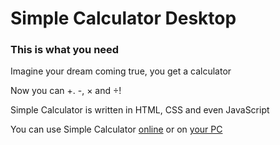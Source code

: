 # Simple Calculator Desktop

### This is what you need

Imagine your dream coming true, you get a calculator

Now you can +. -, × and ÷!

Simple Calculator is written in HTML, CSS and even JavaScript

You can use Simple Calculator [online](https://forbirdden.github.io/SimpleCalculator/) or on [your PC](https://github.com/Forbirdden/SimpleCalculator/releases)

